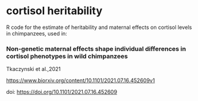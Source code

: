 # cortisol heritability

R code for the estimate of heritability and maternal effects on cortisol levels in chimpanzees, used in:

### Non-genetic maternal effects shape individual differences in cortisol phenotypes in wild chimpanzees

Tkaczynski et al.,2021

https://www.biorxiv.org/content/10.1101/2021.07.16.452609v1

doi: https://doi.org/10.1101/2021.07.16.452609 

